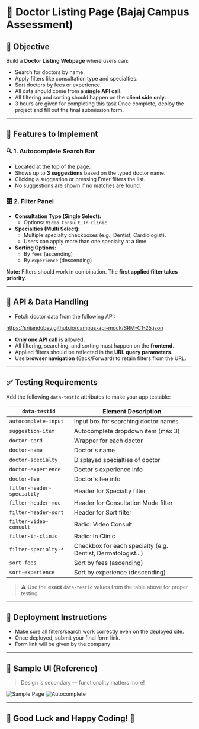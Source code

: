# 📄 Doctor Listing Page (Bajaj Campus Assessment)

## 🎯 Objective

Build a **Doctor Listing Webpage** where users can:

- Search for doctors by name.
- Apply filters like consultation type and specialties.
- Sort doctors by fees or experience.
- All data should come from a **single API call**.
- All filtering and sorting should happen on the **client side only**.
- 3 hours are given for completing this task
Once complete, deploy the project and fill out the final submission form.

---

## 🧩 Features to Implement

### 🔍 1. Autocomplete Search Bar

- Located at the top of the page.
- Shows up to **3 suggestions** based on the typed doctor name.
- Clicking a suggestion or pressing Enter filters the list.
- No suggestions are shown if no matches are found.

### 🎛 2. Filter Panel

- **Consultation Type (Single Select):**
  - Options: `Video Consult`, `In Clinic`
- **Specialties (Multi Select):**
  - Multiple specialty checkboxes (e.g., Dentist, Cardiologist).
  - Users can apply more than one specialty at a time.
- **Sorting Options:**
  - By `fees` (ascending)
  - By `experience` (descending)

**Note:** Filters should work in combination. The **first applied filter takes priority**.

---

## 🔗 API & Data Handling

- Fetch doctor data from the following API:
  
https://srijandubey.github.io/campus-api-mock/SRM-C1-25.json


- **Only one API call** is allowed.
- All filtering, searching, and sorting must happen on the **frontend**.
- Applied filters should be reflected in the **URL query parameters**.
- Use **browser navigation** (Back/Forward) to retain filters from the URL.

---

## ✅ Testing Requirements

Add the following `data-testid` attributes to make your app testable:

| `data-testid`                        | Element Description                                           |
|-------------------------------------|---------------------------------------------------------------|
| `autocomplete-input`                | Input box for searching doctor names                         |
| `suggestion-item`                   | Autocomplete dropdown item (max 3)                           |
| `doctor-card`                       | Wrapper for each doctor                                      |
| `doctor-name`                       | Doctor's name                                                |
| `doctor-specialty`                  | Displayed specialties of doctor                              |
| `doctor-experience`                 | Doctor's experience info                                     |
| `doctor-fee`                        | Doctor's fee info                                            |
| `filter-header-speciality`         | Header for Specialty filter                                  |
| `filter-header-moc`                | Header for Consultation Mode filter                          |
| `filter-header-sort`               | Header for Sort filter                                       |
| `filter-video-consult`             | Radio: Video Consult                                         |
| `filter-in-clinic`                 | Radio: In Clinic                                             |
| `filter-specialty-*`               | Checkbox for each specialty (e.g. Dentist, Dermatologist...) |
| `sort-fees`                         | Sort by fees (ascending)                                     |
| `sort-experience`                  | Sort by experience (descending)                              |

> ⚠️ Use the **exact** `data-testid` values from the table above for proper testing.

---

## 🚀 Deployment Instructions

- Make sure all filters/search work correctly even on the deployed site.
- Once deployed, submit your final form link.
- Form link will be given by the company
---

## 🎨 Sample UI (Reference)

> Design is secondary — functionality matters more!

![Sample Page](https://cmsuatstor.blob.core.windows.net/cms-uat/assets/image_8e9f8f882a.png)
![Autocomplete](https://cmsuatstor.blob.core.windows.net/cms-uat/assets/image_1_c40c34dccc.png)

---

## 🏁 Good Luck and Happy Coding! 🚀
